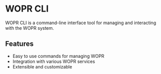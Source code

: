 # WOPR CLI

WOPR CLI is a command-line interface tool for managing and interacting with the WOPR system.

## Features

- Easy to use commands for managing WOPR
- Integration with various WOPR services
- Extensible and customizable
